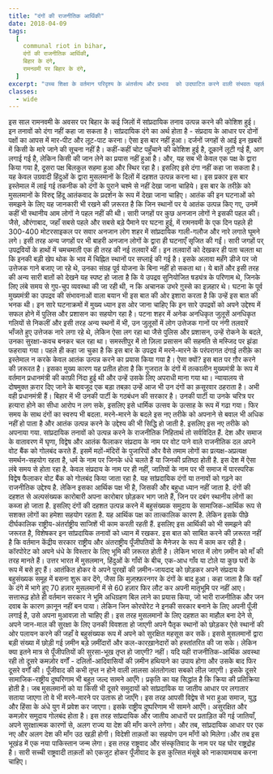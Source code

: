 ```yaml
---
title: "दंगों की राजनीतिक आर्थिकी"
date: 2018-04-09
tags:
  [
    communal riot in bihar,
    दंगों की राजनीतिक आर्थिकी,
    बिहार के दंगे,
    रामनवमी पर बिहार के दंगे,
  ]
excerpt: "उच्च शिक्षा के वर्तमान परिदृश्य के अंतर्सत्य और प्रभाव  को उदघाटित करने वाली संभवतः पहली कहानी।"
classes:
  - wide
---
```


इस साल रामनवमी के अवसर पर बिहार के कई जिलों में सांप्रदायिक तनाव उत्पन्न करने की कोशिश हुई। इन तनावों को दंगा नहीं कहा जा सकता है। सांप्रदायिक दंगे का अर्थ होता है - संप्रदाय के आधार पर दोनों पक्षों का आपस में मार-पीट और लूट-पाट करना। ऐसा इस बार नहीं हुआ। दर्जनों जगहों से आई इन ख़बरों में किसी के मारे जाने की सूचना नहीं है। कहीं-कहीं चोट पहुँचाने की कोशिश हुई है, दूक़ानें लूटी गई हैं, आग लगाई गई है, लेकिन किसी की जान लेने का प्रयास नहीं हुआ है। और, यह सब भी केवल एक पक्ष के द्वारा किया गया है, दूसरा पक्ष बिलकुल सहमा हुआ और स्थिर रहा है। इसलिए इसे दंगा नहीं कहा जा सकता है। यह केवल उग्रवादी हिंदुओं के द्वारा मुसलमानों के दिलों में दहशत उत्पन्न करना था। इस प्रकार इस बार इस्तेमाल में लाई गई तकनीक को दंगों के पुराने चश्मे से नहीं देखा जाना चाहिये। इस बार के तरीक़े को मुसलमानों के विरुद्द हिंदू आतंकवाद के प्रदर्शन के रूप में देखा जाना चाहिए।
आतंक की इन घटनाओं को समझने के लिए यह जानकारी भी रखने की ज़रूरत है कि जिन स्थानों पर ये आतंक उत्पन्न किए गए, उनमें कहीं भी स्थानीय आम लोगों ने पहल नहीं की थी। सारी जगहों पर कुछ अनजान लोगों ने इसकी पहल की। जैसे, औरंगाबाद, जहाँ सबसे पहले और सबसे बड़े पैमाने पर घटना हुई, में रामनवमी के एक दिन पहले ही 300-400 मोटरसाइकल पर सवार अनजान लोग शहर में सांप्रदायिक गाली-गलौज और नारे लगाते घूमने लगे। इसी तरह अन्य जगहों पर भी बाहरी अनजान लोगों के द्वारा ही घटनाएँ सृजित की गईं। सारी जगहों पर् उपद्रवियों के हाथों में चमचमाती एक ही तरह की नई तलवारें थीं। इन तलवारों को देखकर ही पता चलता था कि इनकी बड़ी खेप थोक के भाव में चिह्नित स्थानों पर सप्लाई की गई है। इसके अलावा महँगे डीजे पर जो उत्तेजक गाने बजाए जा रहे थे, उनका संग्रह पूर्व योजना के बिना नहीं हो सकता था। ये बातें और इसी तरह की अन्य सारी बातों को देखने यह स्पष्ट हो जाता है कि ये उपद्रव सुनियोजित षड्यंत्र के परिणाम थे, जिनके लिए लंबे समय से गुप-चुप व्यवस्था की जा रही थी, न कि अचानक उभरे ग़ुस्से का इज़हार थे। घटना के पूर्व मुख्यमंत्री का उपद्रव की संभावनाओं वाला बयान भी इस बात की ओर इशारा करता है कि उन्हें इस बात की भनक थी। इन सारे घटनाक्रमों में मुख्य ध्यान इस ओर जाना चाहिए कि इन सारे उपद्रवों को अपने उद्देश्य में सफल होने में पुलिस और प्रशासन का सहयोग रहा है। पटना शहर में अनेक अनधिकृत जुलूसें अनधिकृत गलियों से निकलीं और इसी तरह अन्य स्थनों में भी, उन जुलूसों में लोग उत्तेजक गानों पर नंगी तलवारें भाँजते हुए उत्तेजक नारे लगा रहे थे, लेकिन ऐसा लग रहा था जैसे पुलिस और प्रशासन, उन्हें रोकने के बदले, उनका सुरक्षा-कवच बनकर चल रहा था। समस्तीपुर में तो ज़िला प्रसासन की सहमति से मस्जिद पर झंडा फहराया गया।
पहले ही कहा जा चुका है कि इस बार के उपद्रव में मरने-मारने के परंपरागत दंगाई तरीक़े का इस्तेमाल न करके केवल आतंक उत्पन्न करने का प्रयास किया गया है। ऐसा क्यों? इस बात पर ग़ौर करने की ज़रूरत है। इसका मुख्य कारण यह प्रतीत होता है कि गुजरात के दंगों में तत्कालीन मुख्यमंत्री के रूप में वर्तमान प्रधानमंत्री की काफ़ी निंदा हुई थी और उन्हें उसके लिए अपराधी माना गया था। न्यायालय से दोषमुक्त क़रार दिए जाने के बावजूद एक बड़ा तबक़ा उन्हें आज भी उन दंगों का क़सूरवार ठहराता है। अभी वही प्रधानमंत्री हैं। बिहार में भी उनकी पार्टी के गठबंधन की सरकार है। उनकी पार्टी या उनके चरित्र पर हत्यारा होने का सीधा आरोप न लग सके, इसलिए इसे धार्मिक उत्सव के उत्साह के रूप में गढा गया। फिर समय के साथ दंगों का स्वरुप भी बदला. मरने-मारने के बदले इस नए तरीके को अपनाने से बवाल भी अधिक नहीं हो पाता है और आतंक उत्पन्न करने के उद्देश्य की भी सिद्धि हो जाती है. इसलिए इस नए तरीके को अपनाया गया.
सांप्रदायिक तनावों को उत्पन्न करने के राजनीतिक निहितार्थ तो सर्वविदित हैं. देश और समाज के वातावरण में घृणा, विद्वेष और आतंक फैलाकर संप्रदाय के नाम पर वोट पाने वाले राजनीतिक दल अपने वोट बैंक को गोलबंद करते हैं. इसमें मठों-मंदिरों के पुजारियों और वैसे तमाम लोगों का प्रत्यक्ष-अप्रत्यक्ष समर्थन-सहयोग रहता है, धर्म के नाम पर जिनके धंधे चलते हैं या जिनकी प्रतिष्ठा होती है. इस देश में ऐसा लंबे समय से होता रहा है. केवल संप्रदाय के नाम पर ही नहीं, जातियों के नाम पर भी समाज में पारस्परिक विद्वेष फैलाकर वोट बैंक को गोलबंद किया जाता रहा है. यह सांप्रदायिक दंगों या तनावों को गढ़ने का राजनीतिक उद्देश्य है.
लेकिन इसका आर्थिक पक्ष भी है, जिसकी और बहुधा ध्यान नहीं जाता है. दंगों की दहशत से अल्पसंख्यक कारोबारी अपना कारोबार छोड़कर भाग जाते हैं, जिन पर दबंग स्थानीय लोगों का कब्जा हो जाता है. इसलिए दंगों की दहशत उत्पन्न करने में बहुसंख्यक समुदाय के सामाजिक-आर्थिक रूप से सशक्त लोगों का हमेशा सहयोग रहता है. यह आर्थिक पक्ष का तात्कालिक कारण है. लेकिन इसके पीछे दीर्घकालिक राष्ट्रीय-अंतर्राष्ट्रीय साजिशें भी काम करती रहती हैं. इसलिए इस आर्थिकी को भी समझने की जरूरत है, विशेषकर इन सांप्रदायिक तनावों को ध्यान में रखकर. इस बात को साबित करने की ज़रूरत नहीं है कि वर्तमान केंद्रीय सरकार राष्ट्रीय और अंतराष्ट्रीय पूँजीपतियों के मैनेजर के रूप में काम कर रही है। कॉरपोरेट को अपने धंधे के विस्तार के लिए भूमि की ज़रूरत होती है। लेकिन भारत में लोग ज़मीन को माँ की तरह मानते हैं। उत्तर भारत में मुसलमान, हिंदुओं के गाँवों के बीच, एक-आध गाँव या टोले या कुछ घरों के रूप में बसे हुए हैं। आतंकित होकर वे अपने पुरखों की ज़मीन-जायदाद को छोड़कर अपने संप्रदाय के बहुसंख्यक समूह में बसना शुरू कर देंगे, जैसा कि मुज़फ़्फ़रनगर के दंगों के बाद हुआ। कहा जाता है कि वहाँ के दंगे में भागे हुए 70 हज़ार मुसलमानों में से 60 हज़ार फिर लौट कर अपनी मातृभूमि पर नहीं आए। सत्तारूढ़ होते ही वर्तमान सरकार ने भूमि अधिग्रहण बिल लाने का प्रयास किया, जो भारी राजनीतिक और जन दवाब के कारण क़ानून नहीं बन पाया। लेकिन जिन कोरपोरेट ने इनकी सरकार बनाने के लिए अपनी पूँजी लगाई है, उसे अपना मुआवज़ा तो चाहिए ही। इस तरह मुसलमानों के लिए दहशत का माहौल बना देने से, अपने जान-माल की सुरक्षा के लिए उनकी विवशता हो जाएगी अपने पैतृक स्थानों को छोड़कर ऐसे स्थानों की ओर पलायन करने की जहाँ वे बहुसंख्यक रूप में अपने को सुरक्षित महसूस कर सकें। इससे मुसलमानों द्वारा बड़ी संख्या में छोड़ी गई ज़मीन बड़े ज़मींदारों और कल-कारख़ानेदारों को हस्तांतरित की जा सके।
लेकिन क्या इतने मात्र से पूँजीपतियों की सुरसा-भूख तृप्त हो जाएगी? नहीं। यदि यही राजनीतिक-आर्थिक अवस्था रही तो दूसरे कमज़ोर वर्गों - दलितों-आदिवासियों की ज़मीन हथियाने का उपाय होगा और उसके बाद फिर दूसरे वर्गों की। पूँजीवाद की कभी तृप्त न होने वाली लालसा अंततोगत्वा सबको लील जाएगी।
इसके दूसरे सामाजिक-राष्ट्रीय दुष्परिणाम भी बहुत जल्द सामने आएँगे। प्रकृति का यह सिद्धांत है कि क्रिया की प्रतिक्रिया होती है। जब मुसलमानों को या किसी भी दूसरे समुदायों को सांप्रदायिक या जातीय आधार पर लगातार सताया जाएगा तो वे भी मरने-मारने पर उतारू हो जाएँगे। इस तरह आपसी विद्वेष से भरा हुआ समाज, युद्ध और हिंसा के अंधे युग में प्रवेश कर जाएगा। इसके राष्ट्रीय दुष्परिणाम भी सामने आएँगे। असुरक्षित और कमज़ोर समुदाय गोलबंद होता है। इस तरह सांप्रदायिक और जातीय आधारों पर प्रताड़ित की गई जातियाँ, अपने सुरक्षात्मक कारणों से, अलग राज्य या देश की माँग करने लगेगा। और तब, सांप्रदायिक आधार पर एक नए और अलग देश की माँग उठ खड़ी होगी। विदेशी ताक़तों का सहयोग उन माँगों को मिलेगा।और तब इस भूखंड में एक नया पाकिस्तान जन्म लेगा।
इस तरह राष्ट्रवाद और संस्कृतिवाद के नाम पर यह घोर राष्ट्रद्रोह है। सारी सच्ची राष्ट्रवादी ताक़तों को एकजुट होकर पूँजीवाद के इस कुत्सित मंसूबे को नाकायामयाब करना चाहिए।
